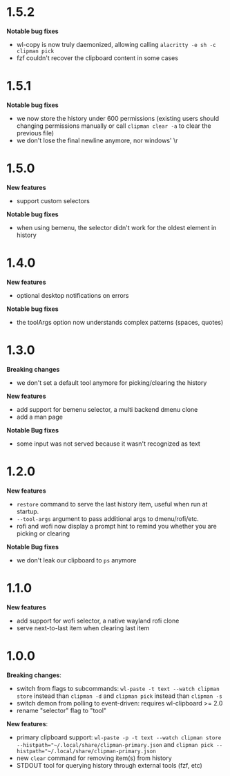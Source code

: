# 1.5.2

**Notable bug fixes**

- wl-copy is now truly daemonized, allowing calling `alacritty -e sh -c clipman pick`
- fzf couldn't recover the clipboard content in some cases

# 1.5.1

**Notable bug fixes**

- we now store the history under 600 permissions (existing users should changing permissions manually or call `clipman clear -a` to clear the previous file)
- we don't lose the final newline anymore, nor windows' \r

# 1.5.0

**New features**

- support custom selectors

**Notable bug fixes**

- when using bemenu, the selector didn't work for the oldest element in history

# 1.4.0

**New features**

- optional desktop notifications on errors

**Notable bug fixes**

- the toolArgs option now understands complex patterns (spaces, quotes)

# 1.3.0

**Breaking changes**

- we don't set a default tool anymore for picking/clearing the history

**New features**

- add support for bemenu selector, a multi backend dmenu clone
- add a man page

**Notable Bug fixes**

- some input was not served because it wasn't recognized as text

# 1.2.0

**New features**

- `restore` command to serve the last history item, useful when run at startup.
- `--tool-args` argument to pass additional args to dmenu/rofi/etc.
- rofi and wofi now display a prompt hint to remind you whether you are picking or clearing

**Notable Bug fixes**

- we don't leak our clipboard to `ps` anymore

# 1.1.0

**New features**

- add support for wofi selector, a native wayland rofi clone
- serve next-to-last item when clearing last item

# 1.0.0

**Breaking changes**:

- switch from flags to subcommands: `wl-paste -t text --watch clipman store` instead than `clipman -d` and `clipman pick` instead than `clipman -s`
- switch demon from polling to event-driven: requires wl-clipboard >= 2.0
- rename "selector" flag to "tool"

**New features**:

- primary clipboard support: `wl-paste -p -t text --watch clipman store --histpath="~/.local/share/clipman-primary.json` and `clipman pick --histpath="~/.local/share/clipman-primary.json`
- new `clear` command for removing item(s) from history
- STDOUT tool for querying history through external tools (fzf, etc)
